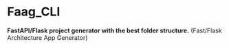 # Faag_CLI
**FastAPI/Flask project generator with the best folder structure.** (Fast/Flask Architecture App Generator)
